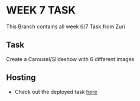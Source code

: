 # WEEK 7 TASK
This Branch contains all week 6/7 Task from Zuri

## Task
Create a Carousel/Slideshow with 6 different images

## Hosting
- Check out the deployed task [here](https://carousel-ity6.vercel.app/)
